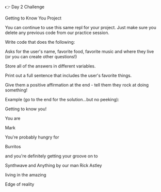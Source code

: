 👉 Day 2 Challenge


Getting to Know You Project


You can continue to use this same repl for your project. Just make sure you delete any previous code from our practice session.


Write code that does the following:


Asks for the user's name, favorite food, favorite music and where they live (or you can create other questions!)

Store all of the answers in different variables.

Print out a full sentence that includes the user's favorite things.

Give them a positive affirmation at the end - tell them they rock at doing something!

Example (go to the end for the solution...but no peeking):

Getting to know you!

You are

Mark

You're probably hungry for

Burritos

and you're definitely getting your groove on to

Synthwave and Anything by our man Rick Astley

living in the amazing

Edge of reality
